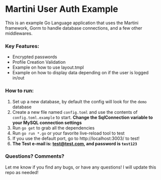 # Martini User Auth Example

This is an example Go Language application that uses the Martini framework, Gorm to handle database connections, and a few other middlewares.

### Key Features:

 - Encrypted passwords
 - Profile Creation Validation
 - Example on how to use layout.tmpl
 - Example on how to display data depending on if the user is logged in/out


### How to run:

1. Set up a new database, by default the config will look for the `demo` database
2. Create a new file named `config.toml` and use the contents of `config.toml.example` to start.  **Change the SqlConnection variable to your MySQL connection settings**
3. Run `go get` to grab all the dependencies
4. Run `go run *.go` or your favorite live-reload tool to test
5. If you use the default port, go to http://localhost:3003/ to test!
6. **The Test e-mail is: test@test.com, and password is `test123`**

### Questions? Comments?

Let me know if you find any bugs, or have any questions!  I will update this repo as needed!